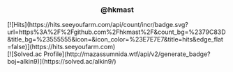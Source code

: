 <div align="center">
  <h3>@hkmast</h3>
</div>

<div>
  [![Hits](https://hits.seeyoufarm.com/api/count/incr/badge.svg?url=https%3A%2F%2Fgithub.com%2Fhkmast%2F&count_bg=%2379C83D&title_bg=%23555555&icon=&icon_color=%23E7E7E7&title=hits&edge_flat=false)](https://hits.seeyoufarm.com)
  <br>
  [![Solved.ac Profile](http://mazassumnida.wtf/api/v2/generate_badge?boj=alkin9)](https://solved.ac/alkin9/)
</div>
